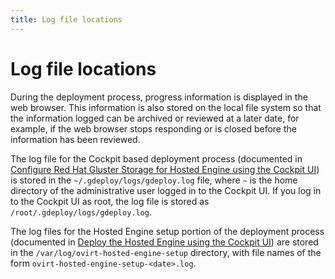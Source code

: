 ```yaml
---
title: Log file locations
---
```


# Log file locations

During the deployment process, progress information is displayed in the web browser. This information is also stored on the local file system so that the information logged can be archived or reviewed at a later date, for example, if the web browser stops responding or is closed before the information has been reviewed.

The log file for the Cockpit based deployment process (documented in [Configure Red Hat Gluster Storage for Hosted Engine using the Cockpit UI](configure-gluster-cockpit)) is stored in the `~/.gdeploy/logs/gdeploy.log` file, where `~` is the home directory of the administrative user logged in to the Cockpit UI. If you log in to the Cockpit UI as root, the log file is stored as `/root/.gdeploy/logs/gdeploy.log`.

The log files for the Hosted Engine setup portion of the deployment process (documented in [Deploy the Hosted Engine using the Cockpit UI](deploy-he-cockpit)) are stored in the `/var/log/ovirt-hosted-engine-setup` directory, with file names of the form `ovirt-hosted-engine-setup-<date>.log`.
